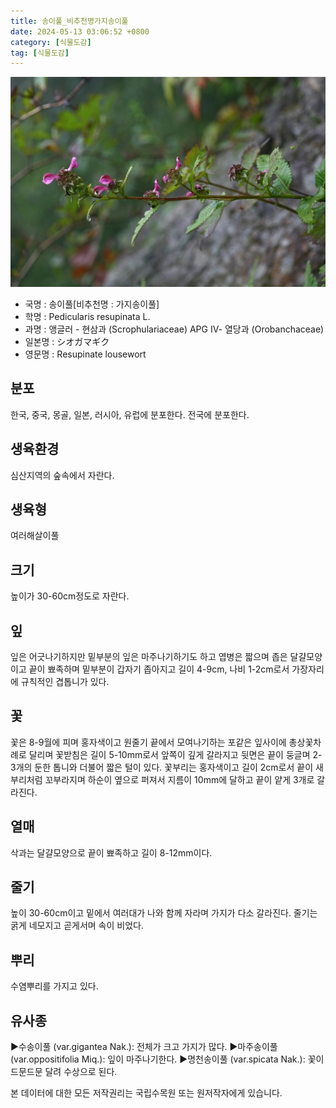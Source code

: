 ```yaml
---
title: 송이풀_비추천명가지송이풀
date: 2024-05-13 03:06:52 +0800
category: [식물도감]
tag: [식물도감]
---
```




![송이풀[비추천명 : 가지송이풀]](/assets/img/fileUpload/plants/basic/Scrophulariaceae/Pedicularis/9608/9608_1_th2.jpg)
- 국명 : 송이풀[비추천명 : 가지송이풀]
- 학명 : Pedicularis resupinata L.
- 과명 : 앵글러 - 현삼과 (Scrophulariaceae) APG Ⅳ- 열당과 (Orobanchaceae)
- 일본명 : シオガマギク
- 영문명 : Resupinate lousewort


## 분포
한국, 중국, 몽골, 일본, 러시아, 유럽에 분포한다.
전국에 분포한다.
## 생육환경
심산지역의 숲속에서 자란다.
## 생육형
여러해살이풀 
## 크기
높이가 30-60cm정도로 자란다.
## 잎
잎은 어긋나기하지만 밑부분의 잎은 마주나기하기도 하고 엽병은 짧으며 좁은 달걀모양이고 끝이 뾰족하며 밑부분이 갑자기 좁아지고 길이 4-9cm, 나비 1-2cm로서 가장자리에 규칙적인 겹톱니가 있다.
## 꽃
꽃은 8-9월에 피며 홍자색이고 원줄기 끝에서 모여나기하는 포같은 잎사이에 총상꽃차례로 달리며 꽃받침은 길이 5-10mm로서 앞쪽이 깊게 갈라지고 뒷면은 끝이 둥글며 2-3개의 둔한 톱니와 더불어 짧은 털이 있다. 꽃부리는 홍자색이고 길이 2cm로서 끝이 새부리처럼 꼬부라지며 하순이 옆으로 퍼져서 지름이 10mm에 달하고 끝이 얕게 3개로 갈라진다.
## 열매
삭과는 달걀모양으로 끝이 뾰족하고 길이 8-12mm이다.
## 줄기
높이 30-60cm이고 밑에서 여러대가 나와 함께 자라며 가지가 다소 갈라진다. 줄기는 굵게 네모지고 곧게서며 속이 비었다.
## 뿌리
수염뿌리를 가지고 있다.
## 유사종
▶수송이풀 (var.gigantea Nak.): 전체가 크고 가지가 많다. 
▶마주송이풀 (var.oppositifolia Miq.): 잎이 마주나기한다. 
▶명천송이풀 (var.spicata Nak.): 꽃이 드문드문 달려 수상으로 된다.






본 데이터에 대한 모든 저작권리는 국립수목원 또는 원저작자에게 있습니다.
